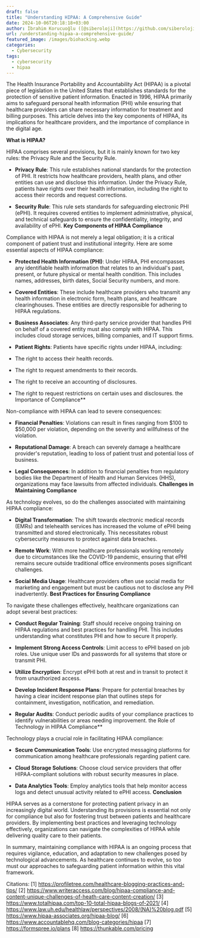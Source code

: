 ```yaml
---
draft: false
title: "Understanding HIPAA: A Comprehensive Guide"
date: 2024-10-06T20:18:18+03:00
author: İbrahim Korucuoğlu ([@siberoloji](https://github.com/siberoloji))
url: /understanding-hipaa-a-comprehensive-guide/
featured_image: /images/biohacking.webp
categories:
  - Cybersecurity
tags:
  - cybersecurity
  - hipaa
---
```



The Health Insurance Portability and Accountability Act (HIPAA) is a pivotal piece of legislation in the United States that establishes standards for the protection of sensitive patient information. Enacted in 1996, HIPAA primarily aims to safeguard personal health information (PHI) while ensuring that healthcare providers can share necessary information for treatment and billing purposes. This article delves into the key components of HIPAA, its implications for healthcare providers, and the importance of compliance in the digital age.



**What is HIPAA?**



HIPAA comprises several provisions, but it is mainly known for two key rules: the Privacy Rule and the Security Rule.


* **Privacy Rule**: This rule establishes national standards for the protection of PHI. It restricts how healthcare providers, health plans, and other entities can use and disclose this information. Under the Privacy Rule, patients have rights over their health information, including the right to access their records and request corrections.

* **Security Rule**: This rule sets standards for safeguarding electronic PHI (ePHI). It requires covered entities to implement administrative, physical, and technical safeguards to ensure the confidentiality, integrity, and availability of ePHI.
**Key Components of HIPAA Compliance**



Compliance with HIPAA is not merely a legal obligation; it is a critical component of patient trust and institutional integrity. Here are some essential aspects of HIPAA compliance:


* **Protected Health Information (PHI)**: Under HIPAA, PHI encompasses any identifiable health information that relates to an individual's past, present, or future physical or mental health condition. This includes names, addresses, birth dates, Social Security numbers, and more.

* **Covered Entities**: These include healthcare providers who transmit any health information in electronic form, health plans, and healthcare clearinghouses. These entities are directly responsible for adhering to HIPAA regulations.

* **Business Associates**: Any third-party service provider that handles PHI on behalf of a covered entity must also comply with HIPAA. This includes cloud storage services, billing companies, and IT support firms.

* **Patient Rights**: Patients have specific rights under HIPAA, including:



* The right to access their health records.

* The right to request amendments to their records.

* The right to receive an accounting of disclosures.

* The right to request restrictions on certain uses and disclosures.
the Importance of Compliance**



Non-compliance with HIPAA can lead to severe consequences:


* **Financial Penalties**: Violations can result in fines ranging from $100 to $50,000 per violation, depending on the severity and willfulness of the violation.

* **Reputational Damage**: A breach can severely damage a healthcare provider's reputation, leading to loss of patient trust and potential loss of business.

* **Legal Consequences**: In addition to financial penalties from regulatory bodies like the Department of Health and Human Services (HHS), organizations may face lawsuits from affected individuals.
**Challenges in Maintaining Compliance**



As technology evolves, so do the challenges associated with maintaining HIPAA compliance:


* **Digital Transformation**: The shift towards electronic medical records (EMRs) and telehealth services has increased the volume of ePHI being transmitted and stored electronically. This necessitates robust cybersecurity measures to protect against data breaches.

* **Remote Work**: With more healthcare professionals working remotely due to circumstances like the COVID-19 pandemic, ensuring that ePHI remains secure outside traditional office environments poses significant challenges.

* **Social Media Usage**: Healthcare providers often use social media for marketing and engagement but must be cautious not to disclose any PHI inadvertently.
**Best Practices for Ensuring Compliance**



To navigate these challenges effectively, healthcare organizations can adopt several best practices:


* **Conduct Regular Training**: Staff should receive ongoing training on HIPAA regulations and best practices for handling PHI. This includes understanding what constitutes PHI and how to secure it properly.

* **Implement Strong Access Controls**: Limit access to ePHI based on job roles. Use unique user IDs and passwords for all systems that store or transmit PHI.

* **Utilize Encryption**: Encrypt ePHI both at rest and in transit to protect it from unauthorized access.

* **Develop Incident Response Plans**: Prepare for potential breaches by having a clear incident response plan that outlines steps for containment, investigation, notification, and remediation.

* **Regular Audits**: Conduct periodic audits of your compliance practices to identify vulnerabilities or areas needing improvement.
the Role of Technology in HIPAA Compliance**



Technology plays a crucial role in facilitating HIPAA compliance:


* **Secure Communication Tools**: Use encrypted messaging platforms for communication among healthcare professionals regarding patient care.

* **Cloud Storage Solutions**: Choose cloud service providers that offer HIPAA-compliant solutions with robust security measures in place.

* **Data Analytics Tools**: Employ analytics tools that help monitor access logs and detect unusual activity related to ePHI access.
**Conclusion**



HIPAA serves as a cornerstone for protecting patient privacy in an increasingly digital world. Understanding its provisions is essential not only for compliance but also for fostering trust between patients and healthcare providers. By implementing best practices and leveraging technology effectively, organizations can navigate the complexities of HIPAA while delivering quality care to their patients.



In summary, maintaining compliance with HIPAA is an ongoing process that requires vigilance, education, and adaptation to new challenges posed by technological advancements. As healthcare continues to evolve, so too must our approaches to safeguarding patient information within this vital framework.



Citations: [1] https://profiletree.com/healthcare-blogging-practices-and-tips/ [2] https://www.writeraccess.com/blog/hipaa-compliance-and-content-unique-challenges-of-heath-care-content-creation/ [3] https://www.totalhipaa.com/top-10-total-hipaa-blogs-of-2021/ [4] https://www.law.uh.edu/healthlaw/perspectives/2008/(NA)%20blog.pdf [5] https://www.hipaa-associates.org/hipaa-blog/ [6] https://www.accountablehq.com/blog-categories/hipaa [7] https://formspree.io/plans [8] https://thunkable.com/pricing
